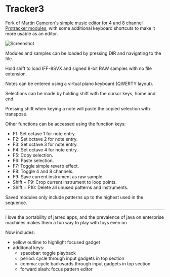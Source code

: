 
# Tracker3

Fork of [Martin Cameron's simple music editor for 4 and 8 channel Protracker modules](https://github.com/martincameron/tracker3), with some additional keyboard shortcuts to make it more usable as an editor. 

![Screenshot](screenshot.png)

Modules and samples can be loaded by pressing DIR and navigating to the file.

Hold shift to load IFF-8SVX and signed 8-bit RAW samples with no file extension.

Notes can be entered using a virtual piano keyboard (QWERTY layout).

Selections can be made by holding shift with the cursor keys, home and end.

Pressing shift when keying a note will paste the copied selection with transpose.

Other functions can be accessed using the function keys:

* F1: Set octave 1 for note entry.
* F2: Set octave 2 for note entry.
* F3: Set octave 3 for note entry.
* F4: Set octave 4 for note entry.
* F5: Copy selection.
* F6: Paste selection.
* F7: Toggle simple reverb effect.
* F8: Toggle 4 and 8 channels.
* F9: Save current instrument as raw sample.
* Shift + F9: Crop current instrument to loop points.
* Shift + F10: Delete all unused patterns and instruments.

Saved modules only include patterns up to the highest used in the sequence.

---

I love the portability of jarred apps, and the prevalence of java on enterprise machines makes them a fun way to play with toys even on 

Now includes:
* yellow outline to highlight focused gadget
* additonal keys:
    * spacebar: toggle playback
    * period: cycle through input gadgets in top section
    * comma: cycle backwards through input gadgets in top section
    * forward slash: focus pattern editor
